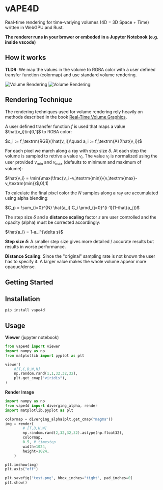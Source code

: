 # vAPE4D
Real-time rendering for time-variying volumes (4D = 3D Space + Time) written in WebGPU and Rust.

**The renderer runs in your brower or embeded in a Jupyter Notebook (e.g. inside vscode)**

## How it works

**TLDR**: We map the values in the volume to RGBA color with a user defined transfer function (colormap) and use standard volume rendering.

![Volume Rendering](img/volume_rendering_light.svg#only-light)
![Volume Rendering](img/volume_rendering_dark.svg#only-dark)

## Rendering Technique
The rendering techniques used for volume rendering rely heavily on methods described in the book [Real-Time Volume Graphics](http://www.real-time-volume-graphics.org/).

A user defined transfer function $f$ is used that maps a value $\hat{v_i}\in[0,1]$ to RGBA color:   

$c_i := f_\textrm{RGB}(\hat{v_i})\quad a_i := f_\textrm{A}(\hat{v_i})$


For each pixel we march along a ray with step size $\delta$. At each step the volume is sampled to retrive a value $v_i$. The value $v_i$ is normalized using the user provided $v_\textrm{min}$ and $v_\textrm{max}$ (defaults to minimum and maximum of volume):

$\hat{v_i} = \min(\max(\frac{v_i -v_\textrm{min}}{v_\textrm{max}-v_\textrm{min}}$,0),1)

To calculate the final pixel color the $N$ samples along a ray are accumulated using alpha blending:

$C_p = \sum_{i=0}^{N} \hat{a_i} C_i \prod_{j=0}^{i-1}(1-\hat{a_j})$

The step size $\delta$ and a **distance scaling** factor $s$ are user controlled and the opacity (alpha) must be corrected accordingly:

$\hat{a_i} = 1-a_i^{\delta s}$

**Step size $\delta$**: A smaller step size gives more detailed / accurate results but results in worse performance.

**Distance Scaling**: Since the "original" sampling rate is not known the user has to specify it. A larger value makes the whole volume appear more opaque/dense.

## Getting Started

## Installation

```bash
pip install vape4d
```

## Usage

**Viewer** (jupyter notebook)
```python
from vape4d import viewer
import numpy as np
from matplotlib import pyplot as plt

viewer(
    #[T,C,D,W,H]
    np.random.rand(1,1,32,32,32),
    plt.get_cmap("viridis"),   
)
```

**Render Image**
```python
import numpy as np
from vape4d import diverging_alpha, render
import matplotlib.pyplot as plt

colormap = diverging_alpha(plt.get_cmap("magma"))
img = render(
        # [T,D,H,W]
        np.random.rand(2,32,32,32).astype(np.float32),
        colormap,
        0.5, # timestep
        width=1024,
        height=1024,
    )

plt.imshow(img)
plt.axis("off")

plt.savefig("test.png", bbox_inches="tight", pad_inches=0)
plt.show()
```

